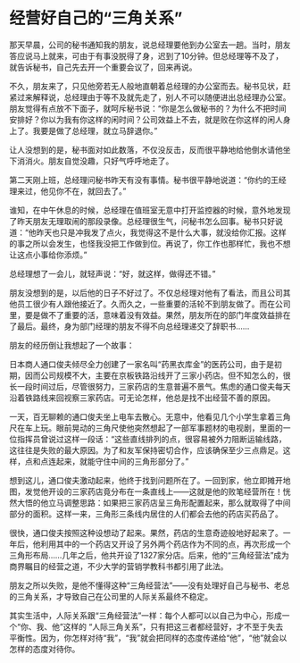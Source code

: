 # 经营好自己的“三角关系”

那天早晨，公司的秘书通知我的朋友，说总经理要他到办公室去一趟。当时，朋友答应说马上就来，可由于有事没脱得了身，迟到了10分钟。但总经理等不及了，就告诉秘书，自己先去开一个重要会议了，回来再说。 

不久，朋友来了，只见他旁若无人般地直朝着总经理的办公室而去。秘书见状，赶紧过来解释说，总经理由于等不及就先走了，别人不可以随便进出总经理办公室。朋友觉得有点放不下面子，就呵斥秘书说：“你是怎么做秘书的？为什么不把时间安排好？你以为我有你这样的闲时间？公司效益上不去，就是败在你这样的闲人身上了。我要是做了总经理，就立马辞退你。” 

让人没想到的是，秘书面对如此数落，不仅没反击，反而很平静地给他倒水请他坐下消消火。朋友自觉没趣，只好气呼呼地走了。 

第二天刚上班，总经理问秘书昨天有没有事情。秘书很平静地说道：“你约的王经理来过，他见你不在，就回去了。” 

谁知，在中午休息的时候，总经理在值班室无意中打开监控器的时候，意外地发现了昨天朋友无理取闹的那段录像。总经理很生气，问秘书怎么回事。秘书只好说道：“他昨天也只是冲我发了点火，我觉得这不是什么大事，就没给你汇报。这样的事之所以会发生，也怪我没把工作做到位。再说了，你工作也那样忙，我也不想让这点小事给你添烦。” 

总经理想了一会儿，就轻声说：“好，就这样，做得还不错。” 

朋友没想到的是，以后他的日子不好过了。不仅总经理对他有了看法，而且公司其他员工很少有人跟他接近了。久而久之，一些重要的活轮不到朋友做了。而在公司里，要是做不了重要的活，意味着没有效益。果然，朋友所在的部门年度效益排在了最后。最终，身为部门经理的朋友不得不向总经理递交了辞职书…… 

朋友的经历倒让我想起了一个故事： 

日本商人通口俊夫倾尽全力创建了一家名叫“药黑衣库金”的医药公司，由于是初期，因而公司规模不大，主要在京板铁路沿线开了三家小药店。但不知怎么的，很长一段时间过后，尽管很努力，三家药店的生意普遍不景气。焦虑的通口俊夫每天沿着铁路线来回视察三家药店。可无论怎样，他总是找不出经营不善的原因。 

一天，百无聊赖的通口俊夫坐上电车去散心。无意中，他看见几个小学生拿着三角尺在车上玩。眼前晃动的三角尺使他突然想起了一部军事题材的电视剧，里面的一位指挥员曾说过这样一段话：“这些直线排列的点，很容易被外力阻断运输线路，这往往是失败的最大原因。为了和友军保持密切合作，应该确保至少三点鼎足。这样，点和点连起来，就能守住中间的三角形部分了。” 

想到这儿，通口俊夫激动起来，他终于找到问题所在了。一回到家，他立即摊开地图，发觉他开设的三家药店竟分布在一条直线上——这就是他的败笔经营所在！恍然大悟的他立马调整思路：如果把三家药店呈三角形配置起来，那么就取得了中间部分的面积。这样一来，三角形三条线内居住的人们都会去他的药店买药品了。 

很快，通口俊夫按照这种设想动了起来。果然，药店的生意奇迹般地好起来了。一年后，他利用其中的一个药店又开设了另外两个药店作为不同的点，再次形成一个三角形布局……几年之后，他共开设了1327家分店。后来，他的“三角经营法”成为商界瞩目的经营之道，不少大学的营销学教科书都引用了此法。 

朋友之所以失败，是他不懂得这种“三角经营法”——没有处理好自己与秘书、老总的三角关系，才导致自己在公司里的人际关系最终不稳定。 

其实生活中，人际关系跟“三角经营法”一样：每个人都可以以自己为中心，形成一个“你、我、他”这样的 “人际三角关系”，只有把这三者都经营好，才不至于失去平衡性。因为，你怎样对待“我”，“我”就会把同样的态度传递给“他”，“他”就会以怎样的态度对待你。